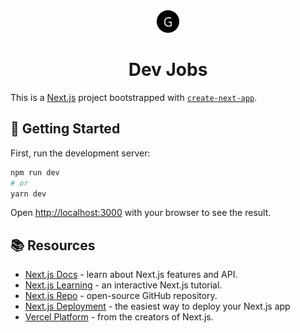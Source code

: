 <center>
  <img src='public/logo.svg' width='36' height='36' />
  <h1>Dev Jobs</h1>
</center>

This is a [Next.js](https://nextjs.org/) project bootstrapped with [`create-next-app`](https://github.com/vercel/next.js/tree/canary/packages/create-next-app).

## 🚀 Getting Started

First, run the development server:

```sh
npm run dev
# or
yarn dev
```

Open [http://localhost:3000](http://localhost:3000) with your browser to see the result.

## 📚 Resources

- [Next.js Docs](https://nextjs.org/docs) - learn about Next.js features and API.
- [Next.js Learning](https://nextjs.org/learn) - an interactive Next.js tutorial.
- [Next.js Repo](https://github.com/vercel/next.js/) - open-source GitHub repository.
- [Next.js Deployment](https://nextjs.org/docs/deployment) - the easiest way to deploy your Next.js app
- [Vercel Platform](https://vercel.com) - from the creators of Next.js.
